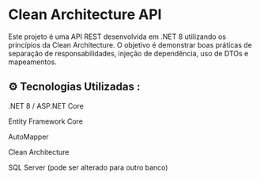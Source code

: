 # Clean Architecture API

Este projeto é uma API REST desenvolvida em .NET 8 utilizando os princípios da Clean Architecture.
O objetivo é demonstrar boas práticas de separação de responsabilidades, injeção de dependência, uso de DTOs e mapeamentos.

## ⚙️ Tecnologias Utilizadas :
.NET 8 / ASP.NET Core

Entity Framework Core

AutoMapper

Clean Architecture

SQL Server (pode ser alterado para outro banco)
